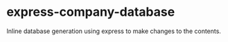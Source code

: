 # express-company-database
Inline database generation using express to make changes to the contents.
